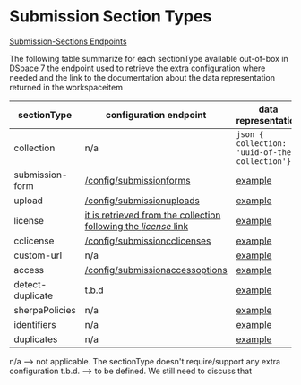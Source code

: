 # Submission Section Types
[Submission-Sections Endpoints](submissionsections.md)

The following table summarize for each sectionType available out-of-box in DSpace 7 the endpoint used to retrieve the extra configuration where needed and the link to the documentation about the data representation returned in the workspaceitem

sectionType | configuration endpoint | data representation
------------ | ------------- | -------------
collection | n/a | ```json { collection: 'uuid-of-the-collection'}```
submission-form | [/config/submissionforms](submissionforms.md) | [example](workspaceitem-data-metadata.md)
upload | [/config/submissionuploads](submissionuploads.md) | [example](workspaceitem-data-upload.md)
license | [it is retrieved from the collection following the *license* link](collections.md#License) | [example](workspaceitem-data-license.md)
cclicense | [/config/submissioncclicenses](submissioncclicenses.md) | [example](workspaceitem-data-cclicense.md)
custom-url | n/a | [example](workspaceitem-data-custom-url.md)
access | [/config/submissionaccessoptions](submissionaccessoptions.md) | [example](workspaceitem-data-access.md)
detect-duplicate|t.b.d | [example](workspaceitem-data-detect-duplicate.md)
sherpaPolicies | n/a | [example](workspaceitem-data-sherpa-policy.md)
identifiers | n/a | [example](workspaceitem-data-identifiers.md)
duplicates | n/a | [example](workspaceitem-data-duplicates.md)

n/a --> not applicable. The sectionType doesn't require/support any extra configuration
t.b.d. --> to be defined. We still need to discuss that
